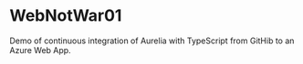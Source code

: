 # WebNotWar01
Demo of continuous integration of Aurelia with TypeScript from GitHib to an Azure Web App.
